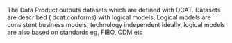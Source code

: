 The Data Product outputs datasets which are defined with DCAT.
Datasets are described ( dcat:conforms) with logical models. 
Logical models are consistent business models, technology independent
Ideally, logical models are also based on standards eg, FIBO, CDM etc
